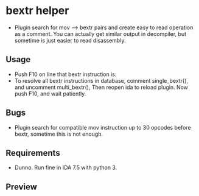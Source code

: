 # bextr helper
* Plugin search for mov --> bextr pairs and create easy to read operation as a comment. You can actually get similar output in decompiler, but sometime is just easier to read disassembly.

## Usage
* Push F10 on line that bextr instruction is.
* To resolve all bextr instructions in database, comment single_bextr(), and uncomment multi_bextr(), Then reopen ida to reload plugin. Now push F10, and wait patiently.

## Bugs
* Plugin search for compatible mov instruction up to 30 opcodes before bextr, sometime this is not enough.

## Requirements
* Dunno. Run fine in IDA 7.5 with python 3.

## Preview
